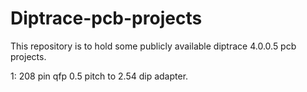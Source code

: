 # Diptrace-pcb-projects

This repository is to hold some publicly available diptrace 4.0.0.5 pcb projects.

1: 208 pin qfp 0.5 pitch to 2.54 dip adapter.

